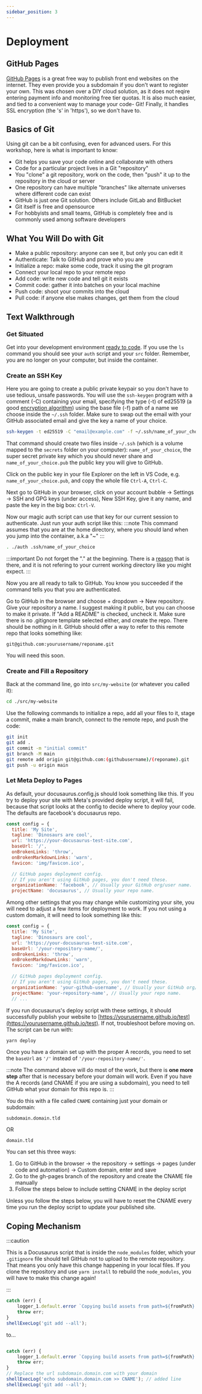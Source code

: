```yaml
---
sidebar_position: 3
---
```


# Deployment
## GitHub Pages

[GitHub Pages](https://pages.github.com/) is a great free way to publish front end websites on the internet. They even provide you a subdomain if you don't want to register your own. This was chosen over a DIY cloud solution, as it does not reqire entering payment info and monitoring free tier quotas. It is also much easier, and tied to a convenient way to manage your code- Git! Finally, it handles SSL encryption (the 's' in 'https'), so we don't have to.

## Basics of Git

Using git can be a bit confusing, even for advanced users. For this workshop, here is what is important to know:
- Git helps you save your code online and collaborate with others
- Code for a particular project lives in a Git "repository"
- You "clone" a git repository, work on the code, then "push" it up to the repository in the cloud or server
- One repository can have multiple "branches" like alternate universes where different code can exist
- GitHub is just one Git solution. Others include GitLab and BitBucket
- Git itself is free and opensource
- For hobbyists and small teams, GitHub is completely free and is commonly used among software developers

## What You Will Do with Git
- Make a public repository: anyone can see it, but only you can edit it
- Authenticate: Talk to GitHub and prove who you are
- Initialize a repo: make some code, track it using the git program
- Connect your local repo to your remote repo
- Add code: write new code and tell git it exists
- Commit code: gather it into batches on your local machine
- Push code: shoot your commits into the cloud
- Pull code: if anyone else makes changes, get them from the cloud

## Text Walkthrough

### Get Situated

Get into your development environment [ready to code](../generating-a-website/return-to-code.md#stand-up-your-container-and-jump-in). If you use the ```ls``` command you should see your ```auth``` script and your ```src``` folder. Remember, you are no longer on your computer, but inside the container.

### Create an SSH Key

Here you are going to create a public private keypair so you don't have to use tedious, unsafe passwords. You will use the ```ssh-keygen``` program with a comment (-C) containing your email, specifying the type (-t) of ed25519 (a good [encryption algorithm](https://ed25519.cr.yp.to/)) using the base file (-f) path of a name we choose inside the ```~/.ssh``` folder. Make sure to swap out the email with your GitHub associated email and give the key a name of your choice.

```bash
ssh-keygen -t ed25519 -C "email@example.com" -f ~/.ssh/name_of_your_choice
```

That command should create two files inside ```~/.ssh``` (which is a volume mapped to the ```secrets``` folder on your computer): ```name_of_your_choice```, the super secret private key which you should never share and ```name_of_your_choice.pub``` the public key you will give to GitHub.

Click on the public key in your file Explorer on the left in VS Code, e.g. ```name_of_your_choice.pub```, and copy the whole file ```Ctrl-A```, ```Ctrl-C```.

Next go to GitHub in your browser, click on your account bubble -> Settings -> SSH and GPG keys (under access), New SSH Key, give it any name, and paste the key in the big box:  ```Ctrl-V```.

Now our magic auth script can use that key for our current session to authenticate. Just run your auth script like this:
:::note
This command assumes that you are at the home directory, where you should land when you jump into the container, a.k.a "~"
:::

```bash
. ./auth .ssh/name_of_your_choice
```
:::important
Do not forget the "." at the beginning. There is a [reason](https://www.shell-tips.com/bash/source-dot-command/#gsc.tab=0) that is there, and it is not refering to your current working directory like you might expect.
:::

Now you are all ready to talk to GitHub. You know you succeeded if the command tells you that you are authenticated. 

Go to GitHub in the browser and choose + dropdown -> New repository. Give your repository a name. I suggest making it public, but you can choose to make it private. If "Add a README" is checked, uncheck it. Make sure there is no .gitignore template selected either, and create the repo. There should be nothing in it. GitHub should offer a way to refer to this remote repo that looks something like:

```
git@github.com:yourusername/reponame.git
```

You will need this soon.

### Create and Fill a Repository

Back at the command line, go into ```src/my-website``` (or whatever you called it):

```bash
cd ./src/my-website
```
Use the following commands to initialize a repo, add all your files to it, stage a commit, make a main branch, connect to the remote repo, and push the code:

```bash
git init
git add .
git commit -m "initial commit"
git branch -M main
git remote add origin git@github.com:(githubusername)/(reponame).git
git push -u origin main
```

### Let Meta Deploy to Pages

As default, your docusaurus.config.js should look something like this. If you try to deploy your site with Meta's provided deploy script, it will fail, because that script looks at the config to decide where to deploy your code. The defaults are facebook's docusaurus repo.

```javascript title=src/my-website/docusaurus.config.js
const config = {
  title: 'My Site',
  tagline: 'Dinosaurs are cool',
  url: 'https://your-docusaurus-test-site.com',
  baseUrl: '/',
  onBrokenLinks: 'throw',
  onBrokenMarkdownLinks: 'warn',
  favicon: 'img/favicon.ico',

  // GitHub pages deployment config.
  // If you aren't using GitHub pages, you don't need these.
  organizationName: 'facebook', // Usually your GitHub org/user name.
  projectName: 'docusaurus', // Usually your repo name.
```

Among other settings that you may change while customizing your site, you will need to adjust a few items for deployment to work. If you not using a custom domain, it will need to look something like this:


```javascript title=src/my-website/docusaurus.config.js
const config = {
  title: 'My Site',
  tagline: 'Dinosaurs are cool',
  url: 'https://your-docusaurus-test-site.com',
  baseUrl: '/your-repository-name/',
  onBrokenLinks: 'throw',
  onBrokenMarkdownLinks: 'warn',
  favicon: 'img/favicon.ico',

  // GitHub pages deployment config.
  // If you aren't using GitHub pages, you don't need these.
  organizationName: 'your-github-username', // Usually your GitHub org/user name.
  projectName: 'your-repository-name', // Usually your repo name.
  // ...
```

If you run docusaurus's deploy script with these settings, it should successfully publish your website to [https://yourusername.github.io/test](https://yourusername.github.io/test). If not, troubleshoot before moving on. The script can be run with:

```bash
yarn deploy
```

Once you have a domain set up with the proper A records, you need to set the ```baseUrl``` as ```'/'``` instead of ```'/your-repository-name/'```. 

:::note
The command above will do most of the work, but there is **one more step** after that is necessary before your domain will work. Even if you have the A records (and CNAME if you are using a subdomain), you need to tell GitHub what your domain for this repo is.
:::

You do this with a file called ```CNAME``` containing just your domain or subdomain:

```title=my-website/CNAME
subdomain.domain.tld
```
OR
```title=my-website/CNAME
domain.tld
```
You can set this three ways:
1. Go to GitHub in the browser -> the repository -> settings -> pages (under code and automation) -> Custom domain, enter and save
2. Go to the gh-pages branch of the repository and create the CNAME file manually
3. Follow the steps below to include setting CNAME in the deploy script

Unless you follow the steps below, you will have to reset the CNAME every time you run the deploy script to update your published site. 

## Coping Mechanism
:::caution

This is a Docusaurus script that is inside the ```node_modules``` folder, which your ```.gitignore``` file should tell GitHub not to upload to the remote repository. That means you only have this change happening in your local files. If you clone the repository and use ```yarn install``` to rebuild the ```node_modules```, you will have to make this change again!

:::
```javascript title=hfesworkshop/src/my-website/node_modules/@docusaurus/core/lib/commands/deploy.js
catch (err) {
    logger_1.default.error `Copying build assets from path=${fromPath} to path=${toPath} failed.`;
    throw err;
}
shellExecLog('git add --all');
```
to...

```javascript title=hfesworkshop/src/my-website/node_modules/@docusaurus/core/lib/commands/deploy.js

catch (err) {
    logger_1.default.error `Copying build assets from path=${fromPath} to path=${toPath} failed.`;
    throw err;
}
// Replace the url subdomain.domain.com with your domain
shellExecLog('echo subdomain.domain.com >> CNAME'); // added line
shellExecLog('git add --all');
```